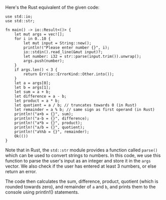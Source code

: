 
Here's the Rust equivalent of the given code:

```
use std::io;
use std::str;

fn main() -> io::Result<()> {
    let mut args = vec![];
    for i in 0..10 {
        let mut input = String::new();
        println!("Please enter number {}", i);
        io::stdin().read_line(&mut input)?;
        let number: i32 = str::parse(input.trim()).unwrap();
        args.push(number);
    }
    if args.len() < 3 {
        return Err(io::ErrorKind::Other.into());
    }
    let a = args[0];
    let b = args[1];
    let sum = a + b;
    let difference = a - b;
    let product = a * b;
    let quotient = a / b; // truncates towards 0 (in Rust)
    let remainder = a % b; // same sign as first operand (in Rust)
    println!("a+b = {}", sum);
    println!("a-b = {}", difference);
    println!("a*b = {}", product);
    println!("a/b = {}", quotient);
    println!("a%%b = {}", remainder);
    Ok(())
}
```
Note that in Rust, the `std::str` module provides a function called `parse()` which can be used to convert strings to numbers. In this code, we use this function to parse the user's input as an integer and store it in the `args` vector. We also check if the user has entered at least 3 numbers, or else return an error.

The code then calculates the sum, difference, product, quotient (which is rounded towards zero), and remainder of `a` and `b`, and prints them to the console using println!() statements.
